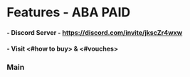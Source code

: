 # Features - ABA PAID 
#### - Discord Server - https://discord.com/invite/jkscZr4wxw  
#### - Visit <#how to buy> & <#vouches>

### Main
